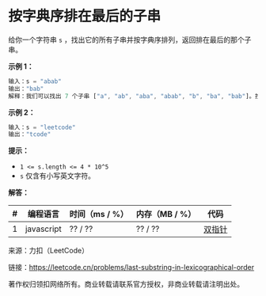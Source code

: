 # 按字典序排在最后的子串

给你一个字符串 `s` ，找出它的所有子串并按字典序排列，返回排在最后的那个子串。

**示例 1：**

``` javascript
输入：s = "abab"
输出："bab"
解释：我们可以找出 7 个子串 ["a", "ab", "aba", "abab", "b", "ba", "bab"]。按字典序排在最后的子串是 "bab"。
```

**示例 2：**

``` javascript
输入：s = "leetcode"
输出："tcode"
```

**提示：**

- `1 <= s.length <= 4 * 10^5`
- `s` 仅含有小写英文字符。

**解答：**

**#**|**编程语言**|**时间（ms / %）**|**内存（MB / %）**|**代码**
--|--|--|--|--
1|javascript|?? / ??|?? / ??|[双指针](./javascript/ac_v1.js)

来源：力扣（LeetCode）

链接：https://leetcode.cn/problems/last-substring-in-lexicographical-order

著作权归领扣网络所有。商业转载请联系官方授权，非商业转载请注明出处。
